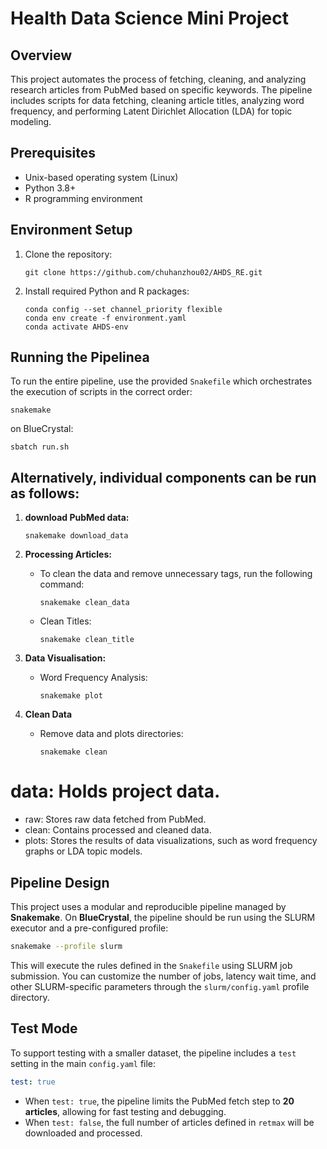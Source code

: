 # Health Data Science Mini Project

## Overview

This project automates the process of fetching, cleaning, and analyzing research articles from PubMed based on specific keywords. The pipeline includes scripts for data fetching, cleaning article titles, analyzing word frequency, and performing Latent Dirichlet Allocation (LDA) for topic modeling.

## Prerequisites

- Unix-based operating system (Linux)
- Python 3.8+
- R programming environment

## Environment Setup

1. Clone the repository:
   ```
   git clone https://github.com/chuhanzhou02/AHDS_RE.git
   ```

2. Install required Python and R packages:
   ```
   conda config --set channel_priority flexible
   conda env create -f environment.yaml
   conda activate AHDS-env
   ```

## Running the Pipelinea
To run the entire pipeline, use the provided `Snakefile` which orchestrates the execution of scripts in the correct order:

```
snakemake
```

on BlueCrystal:

```
sbatch run.sh
```

## Alternatively, individual components can be run as follows:

1. **download PubMed data:**
   ```
   snakemake download_data
   ```
  
2. **Processing Articles:**
   - To clean the data and remove unnecessary tags, run the following command:
     ```
     snakemake clean_data
     ```
   - Clean Titles:
     ```
     snakemake clean_title
     ```

3. **Data Visualisation:**
   - Word Frequency Analysis:
     ```
     snakemake plot
     ```
  
4. **Clean Data**
   - Remove data and plots directories:
     ```
     snakemake clean
     ```

# data: Holds project data.
   - raw: Stores raw data fetched from PubMed.
   - clean: Contains processed and cleaned data.
   - plots: Stores the results of data visualizations, such as word frequency graphs or LDA topic models.
   



## Pipeline Design

This project uses a modular and reproducible pipeline managed by **Snakemake**. On **BlueCrystal**, the pipeline should be run using the SLURM executor and a pre-configured profile:

```bash
snakemake --profile slurm
```

This will execute the rules defined in the `Snakefile` using SLURM job submission. You can customize the number of jobs, latency wait time, and other SLURM-specific parameters through the `slurm/config.yaml` profile directory.

## Test Mode

To support testing with a smaller dataset, the pipeline includes a `test` setting in the main `config.yaml` file:

```yaml
test: true
```

* When `test: true`, the pipeline limits the PubMed fetch step to **20 articles**, allowing for fast testing and debugging.
* When `test: false`, the full number of articles defined in `retmax` will be downloaded and processed.


